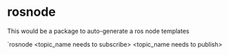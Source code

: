 # rosnode

This would be a package to auto-generate a ros node templates

`rosnode <your node name> <topic_name needs to subscribe> <topic_name needs to publish>